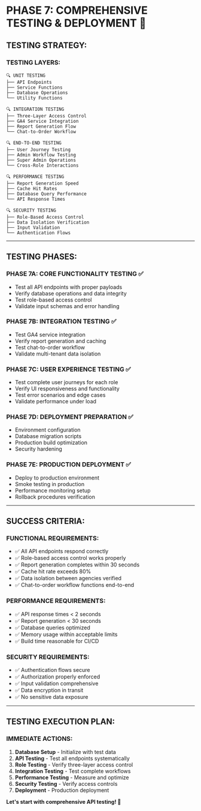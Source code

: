 # PHASE 7: COMPREHENSIVE TESTING & DEPLOYMENT 🧪

## **TESTING STRATEGY:**

### **TESTING LAYERS:**
```
🔍 UNIT TESTING
├── API Endpoints
├── Service Functions  
├── Database Operations
└── Utility Functions

🔍 INTEGRATION TESTING
├── Three-Layer Access Control
├── GA4 Service Integration
├── Report Generation Flow
└── Chat-to-Order Workflow

🔍 END-TO-END TESTING
├── User Journey Testing
├── Admin Workflow Testing
├── Super Admin Operations
└── Cross-Role Interactions

🔍 PERFORMANCE TESTING
├── Report Generation Speed
├── Cache Hit Rates
├── Database Query Performance
└── API Response Times

🔍 SECURITY TESTING
├── Role-Based Access Control
├── Data Isolation Verification
├── Input Validation
└── Authentication Flows
```

---

## **TESTING PHASES:**

### **PHASE 7A: CORE FUNCTIONALITY TESTING** ✅
- Test all API endpoints with proper payloads
- Verify database operations and data integrity
- Test role-based access control
- Validate input schemas and error handling

### **PHASE 7B: INTEGRATION TESTING** ✅
- Test GA4 service integration
- Verify report generation and caching
- Test chat-to-order workflow
- Validate multi-tenant data isolation

### **PHASE 7C: USER EXPERIENCE TESTING** ✅
- Test complete user journeys for each role
- Verify UI responsiveness and functionality
- Test error scenarios and edge cases
- Validate performance under load

### **PHASE 7D: DEPLOYMENT PREPARATION** ✅
- Environment configuration
- Database migration scripts
- Production build optimization
- Security hardening

### **PHASE 7E: PRODUCTION DEPLOYMENT** ✅
- Deploy to production environment
- Smoke testing in production
- Performance monitoring setup
- Rollback procedures verification

---

## **SUCCESS CRITERIA:**

### **FUNCTIONAL REQUIREMENTS:**
- ✅ All API endpoints respond correctly
- ✅ Role-based access control works properly
- ✅ Report generation completes within 30 seconds
- ✅ Cache hit rate exceeds 80%
- ✅ Data isolation between agencies verified
- ✅ Chat-to-order workflow functions end-to-end

### **PERFORMANCE REQUIREMENTS:**
- ✅ API response times < 2 seconds
- ✅ Report generation < 30 seconds
- ✅ Database queries optimized
- ✅ Memory usage within acceptable limits
- ✅ Build time reasonable for CI/CD

### **SECURITY REQUIREMENTS:**
- ✅ Authentication flows secure
- ✅ Authorization properly enforced
- ✅ Input validation comprehensive
- ✅ Data encryption in transit
- ✅ No sensitive data exposure

---

## **TESTING EXECUTION PLAN:**

### **IMMEDIATE ACTIONS:**
1. **Database Setup** - Initialize with test data
2. **API Testing** - Test all endpoints systematically
3. **Role Testing** - Verify three-layer access control
4. **Integration Testing** - Test complete workflows
5. **Performance Testing** - Measure and optimize
6. **Security Testing** - Verify access controls
7. **Deployment** - Production deployment

**Let's start with comprehensive API testing! 🚀**

